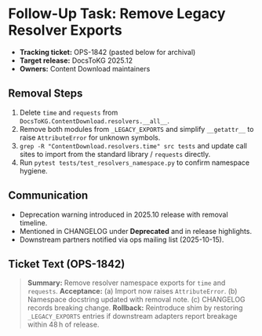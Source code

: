 # Follow-Up Task: Remove Legacy Resolver Exports

- **Tracking ticket:** OPS-1842 (pasted below for archival)
- **Target release:** DocsToKG 2025.12
- **Owners:** Content Download maintainers

## Removal Steps

1. Delete `time` and `requests` from `DocsToKG.ContentDownload.resolvers.__all__`.
2. Remove both modules from `_LEGACY_EXPORTS` and simplify `__getattr__` to raise
   `AttributeError` for unknown symbols.
3. `grep -R "ContentDownload.resolvers.time" src tests` and update call sites to
   import from the standard library / `requests` directly.
4. Run `pytest tests/test_resolvers_namespace.py` to confirm namespace hygiene.

## Communication

- Deprecation warning introduced in 2025.10 release with removal timeline.
- Mentioned in CHANGELOG under **Deprecated** and in release highlights.
- Downstream partners notified via ops mailing list (2025-10-15).

## Ticket Text (OPS-1842)

> **Summary:** Remove resolver namespace exports for `time` and `requests`.
> **Acceptance:** (a) Import now raises `AttributeError`. (b) Namespace docstring
> updated with removal note. (c) CHANGELOG records breaking change.
> **Rollback:** Reintroduce shim by restoring `_LEGACY_EXPORTS` entries if
> downstream adapters report breakage within 48 h of release.
